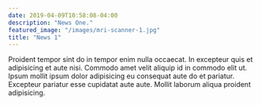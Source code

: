 ```yaml
---
date: 2019-04-09T10:58:08-04:00
description: "News One."
featured_image: "/images/mri-scanner-1.jpg"
title: "News 1"
---
```


Proident tempor sint do in tempor enim nulla occaecat. In excepteur quis et adipisicing et aute nisi. Commodo amet velit aliquip id in commodo elit ut. Ipsum mollit ipsum dolor adipisicing eu consequat aute do et pariatur. Excepteur pariatur esse cupidatat aute aute. Mollit laborum aliqua proident adipisicing.
